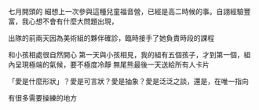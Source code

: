 七月開頭的
細想上一次參與這種兒童福音營，已經是高二時候的事。自詡經驗豐富，我心想不會有什麼大問題出現，

出隊的前兩天因為美術組的夥伴確診，臨時接手了她負責時段的課程


和小孩相處很自然開心
第一天與小孩相見，我的組有五個孩子，才到第一個，組內呈現極端的氣候，要不極度冷靜
無尾熊最後一天送給所有人卡片

「愛是什麼形狀」？愛是可言狀？愛是抽象？愛是泛泛之談，還是，在唯一指向

有很多需要操練的地方

